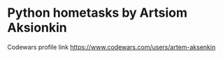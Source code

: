# Python hometasks by Artsiom Aksionkin
Codewars profile link https://www.codewars.com/users/artem-aksenkin
